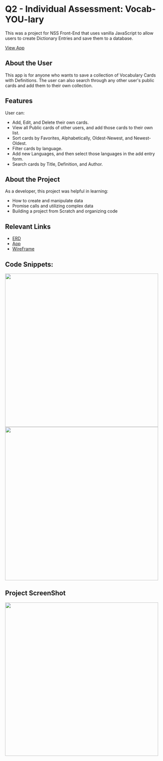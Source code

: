 # Q2 - Individual Assessment: Vocab-YOU-lary

This was a project for NSS Front-End that uses vanilla JavaScript to allow users to create Dictionary Entries and save them to a database.

[View App](https://elfrey-vocab-you-lary.netlify.app/)

## About the User

This app is for anyone who wants to save a collection of Vocabulary Cards with Definitions. The user can also search through any other user's public cards and add them to their own collection.

## Features
User can:
- Add, Edit, and Delete their own cards.
- View all Public cards of other users, and add those cards to their own list.
- Sort cards by Favorites, Alphabetically, Oldest-Newest, and Newest-Oldest.
- Filter cards by language.
- Add new Languages, and then select those languages in the add entry form.
- Search cards by Title, Definition, and Author.

## About the Project
As a developer, this project was helpful in learning:
- How to create and manipulate data
- Promise calls and utilizing complex data
- Building a project from Scratch and organizing code

## Relevant Links
- [ERD](https://user-images.githubusercontent.com/107942776/205775411-02ea2bf1-03ae-4f23-b328-12e58756f5ad.png)
- [App](https://elfrey-vocab-you-lary.netlify.app/)
- [WireFrame](https://www.figma.com/file/yZE38QzpoUWELA22gGZJve/Stretch-1?node-id=0%3A1&t=XZMPU63ACEm59OmF-0)

## Code Snippets:
<img src="https://user-images.githubusercontent.com/107942776/205776203-2d17ff92-a536-4a73-82ff-970e11abbef0.png" width="500"/>
<img src="https://user-images.githubusercontent.com/107942776/205776022-8630b6f0-bbf1-4f65-be3e-7729a704c2e2.png" width="500"/>

## Project ScreenShot
<img src="https://user-images.githubusercontent.com/107942776/205776024-e3da2dab-0580-4f83-872f-189de9d98a0a.png" width="500"/>

